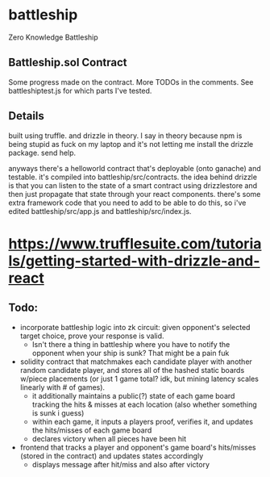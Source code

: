 # battleship
Zero Knowledge Battleship

## Battleship.sol Contract
Some progress made on the contract. More TODOs in the comments. See battleshiptest.js for which parts I've tested. 

## Details

built using truffle. and drizzle in theory. I say in theory because npm is being stupid as fuck on my laptop and it's not letting me install the drizzle package. send help.

anyways there's a helloworld contract that's deployable (onto ganache) and testable. it's compiled into battleship/src/contracts. the idea behind drizzle is that you can listen to the state of a smart contract using drizzlestore and then just propagate that state through your react components. there's some extra framework code that you need to add to be able to do this, so i've edited battleship/src/app.js and battleship/src/index.js. 

https://www.trufflesuite.com/tutorials/getting-started-with-drizzle-and-react
=======

## Todo:
- incorporate battleship logic into zk circuit: given opponent's selected target choice, prove your response is valid. 
  - Isn't there a thing in battleship where you have to notify the opponent when your ship is sunk? That might be a pain fuk
- solidity contract that matchmakes each candidate player with another random candidate player, and stores all of the hashed static boards w/piece placements (or just 1 game total? idk, but mining latency scales linearly with # of games). 
  - it additionally maintains a public(?) state of each game board tracking the hits & misses at each location (also whether something is sunk i guess)
  - within each game, it inputs a players proof, verifies it, and updates the hits/misses of each game board
  - declares victory when all pieces have been hit
- frontend that tracks a player and opponent's game board's hits/misses (stored in the contract) and updates states accordingly
  - displays message after hit/miss and also after victory
